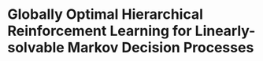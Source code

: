 # Globally Optimal Hierarchical Reinforcement Learning for Linearly-solvable Markov Decision Processes
